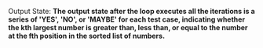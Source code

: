 Output State: **The output state after the loop executes all the iterations is a series of 'YES', 'NO', or 'MAYBE' for each test case, indicating whether the kth largest number is greater than, less than, or equal to the number at the fth position in the sorted list of numbers.**